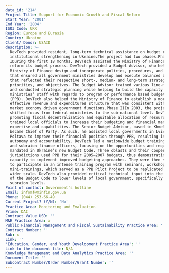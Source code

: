 ```yaml
---
data_id: '214'
Project Title: Support for Economic Growth and Fiscal Reform
Start Year: '2001'
End Year: '2004'
ISO3 Code: UKR
Region: Europe and Eurasia
Country: Ukraine
Client/ Donor: USAID
description: >-
  DevTech provided resident, long-term technical assistance on budget reform and
  institutional strengthening in Ukraine.The project had two phases.Phase
  IDuring the first 18 months, DevTech assisted the Ministry of Finance to
  reform its budget process. DevTech provided a Budget Advisor, who helped the
  Ministry of Finance design and incorporate policies, procedures, and programs
  that ensured all government ministries develop and execute balanced budgets
  that reflected their respective short-, medium- and long-term strategies,
  priorities, and objectives. The Budget Advisor trained various line-ministries
  and conducted strategic planning while helping to build the capacity of the
  ministries’ staff with regards to program or performance based budgeting
  (PPB). DevTech also helped the Ministry of Finance to establish a more
  effective revenue and expenditures structure that was consistent with the new
  market economy driven government functions.Phase IIIn 2003, the project
  shifted focus from federal ministries to the sub-national level. DevTech began
  promoting fiscal decentralization and equitable allocation of resources, and
  trained local officials to increase their budgeting and financial management
  expertise and capabilities. The Senior Budget Advisor, based in Khmelnytsky,
  became Chief of Party. As such, he assisted local governments in Lviv and
  Poltava to improve their financial position through PPB, resulting in more
  autonomy and accountability. DevTech led a nationwide budget training to raion
  and subraion finance officers, focusing on the opportunities and requirements
  mandated in Ukraine’s new Budget Code. Three oblasts and their cooperating
  jurisdictions used PPB for their 2005–2007 budgets, thus demonstrating a
  capacity to implement improved budgeting approaches. They were then selected
  to participate in an intense training program with seminars, workshops, and
  mini-trainings, which served as a PPB Pilot Project to be replicated on a
  wider scale. DevTech also provided critical technical input into the extension
  of the Budget Code to lower levels of local government, specifically to
  subraion levels.
Point of contact: Government's hotline
Email: infomf@minfin.gov.ua
Phone: (044) 253-66-49
Current Project? (Y/N): 'No'
Practice Area: Monitoring and Evaluation
Prime: DAI
Contract Value USD: ''
M&E Practice Area: x
Public Financial Management and Fiscal Sustainability Practice Area: ''
Contract Number: ''
Sub: x
Link: ''
'Education, Gender, and Youth Development Practice Area': ''
Link to the document file: N/A
Knowledge Management and Data Analytics Practice Area: ''
Document Title: ''
Subcontract Number/Order Number/Grant Number: ''
---
```

